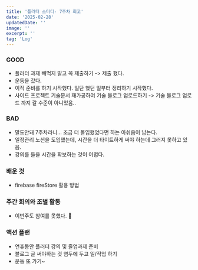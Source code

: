 ```yaml
---
title: '플러터 스터디- 7주차 회고'
date: '2025-02-28'
updatedDate: ''
image: ''
excerpt: ''
tag: 'Log'
---
```


### **GOOD**

- 플러터 과제 빼먹지 말고 꼭 제출하기 -> 제출 했다.
- 운동을 갔다.
- 이직 준비를 하기 시작했다. 일단 했던 일부터 정리하기 시작했다.
- 사이드 프로젝트 기술문서 재가공하여 기술 블로그 업로드하기 -> 기술 블로그 업로드 까지 갈 수준이 아니었음..

### **BAD**

- 말도안돼 7주차라니... 조금 더 몰입했었다면 하는 아쉬움이 남는다.
- 일정관리 노션을 도입했는데, 시간을 더 타이트하게 써야 하는데 그러지 못하고 있음.
- 강의를 들을 시간을 확보하는 것이 어렵다.

### **배운 것**

- firebase fireStore 활용 방법

### **주간 회의와 조별 활동**

- 이번주도 참여를 못했다. 🥲

### **액션 플랜**

- 연휴동안 플러터 강의 및 졸업과제 준비
- 블로그 글 써야하는 것 염두에 두고 일/작업 하기
- 운동 또 가기~

